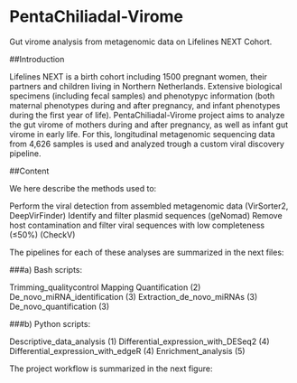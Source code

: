 # PentaChiliadal-Virome
Gut virome analysis from metagenomic data on Lifelines NEXT Cohort.


##Introduction

Lifelines NEXT is a birth cohort including 1500 pregnant women, their partners and children living in Northern Netherlands. Extensive biological specimens (including fecal samples) and phenotypyc information (both maternal phenotypes during and after pregnancy, and infant phenotypes during the first year of life). PentaChiliadal-Virome project aims to analyze the gut virome of mothers during and after pregnancy, as well as infant gut virome in early life. For this, longitudinal metagenomic sequencing data from 4,626 samples is used and analyzed trough a custom viral discovery pipeline.


##Content

We here describe the methods used to:

Perform the viral detection from assembled metagenomic data (VirSorter2, DeepVirFinder)
Identify and filter plasmid sequences (geNomad)
Remove host contamination and filter viral sequences with low completeness (≤50%) (CheckV)


The pipelines for each of these analyses are summarized in the next files:

###a) Bash scripts:

Trimming_qualitycontrol
Mapping
Quantification (2)
De_novo_miRNA_identification (3)
Extraction_de_novo_miRNAs (3)
De_novo_quantification (3)

###b) Python scripts:

Descriptive_data_analysis (1)
Differential_expression_with_DESeq2 (4)
Differential_expression_with_edgeR (4)
Enrichment_analysis (5) 


The project workflow is summarized in the next figure:
